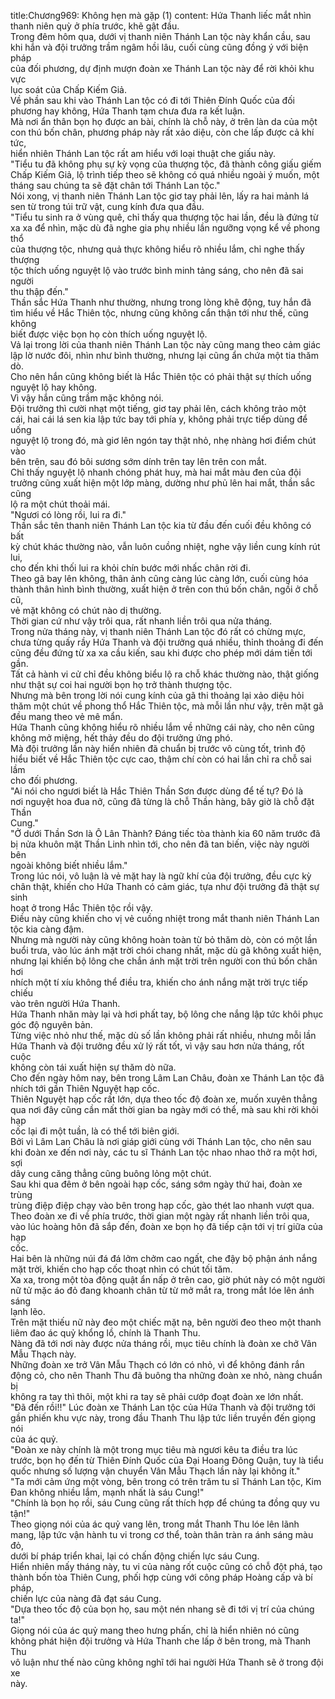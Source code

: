 title:Chương969: Không hẹn mà gặp (1)
content:
Hứa Thanh liếc mắt nhìn thanh niên quỳ ở phía trước, khẽ gật đầu.<br>Trong đêm hôm qua, dưới vị thanh niên Thánh Lan tộc này khẩn cầu, sau<br>khi hắn và đội trưởng trầm ngâm hồi lâu, cuối cùng cũng đồng ý với biện pháp<br>của đối phương, dự định mượn đoàn xe Thánh Lan tộc này để rời khỏi khu vực<br>lục soát của Chấp Kiếm Giả.<br>Về phần sau khi vào Thánh Lan tộc có đi tới Thiên Đính Quốc của đối<br>phương hay không, Hứa Thanh tạm chưa đưa ra kết luận.<br>Mà nơi ẩn thân bọn họ được an bài, chính là chỗ này, ở trên làn da của một<br>con thú bốn chân, phương pháp này rất xảo diệu, còn che lấp được cả khí tức,<br>hiển nhiên Thánh Lan tộc rất am hiểu với loại thuật che giấu này.<br>"Tiểu tu đã không phụ sự kỳ vọng của thượng tộc, đã thành công giấu giếm<br>Chấp Kiếm Giả, lộ trình tiếp theo sẽ không có quá nhiều ngoài ý muốn, một<br>tháng sau chúng ta sẽ đặt chân tới Thánh Lan tộc."<br>Nói xong, vị thanh niên Thánh Lan tộc giơ tay phải lên, lấy ra hai mảnh lá<br>sen từ trong túi trữ vật, cung kính đưa qua đầu.<br>"Tiểu tu sinh ra ở vùng quê, chỉ thấy qua thượng tộc hai lần, đều là đứng từ<br>xa xa để nhìn, mặc dù đã nghe gia phụ nhiều lần ngưỡng vọng kể về phong thổ<br>của thượng tộc, nhưng quả thực không hiểu rõ nhiều lắm, chỉ nghe thấy thượng<br>tộc thích uống nguyệt lộ vào trước bình minh tảng sáng, cho nên đã sai người<br>thu thập đến."<br>Thần sắc Hứa Thanh như thường, nhưng trong lòng khẽ động, tuy hắn đã<br>tìm hiểu về Hắc Thiên tộc, nhưng cũng không cẩn thận tới như thế, cũng không<br>biết được việc bọn họ còn thích uống nguyệt lộ.<br>Vả lại trong lời của thanh niên Thánh Lan tộc này cũng mang theo cảm giác<br>lập lờ nước đôi, nhìn như bình thường, nhưng lại cũng ẩn chứa một tia thăm dò.<br>Cho nên hắn cũng không biết là Hắc Thiên tộc có phải thật sự thích uống<br>nguyệt lộ hay không.<br>Vì vậy hắn cũng trầm mặc không nói.<br>Đội trưởng thì cười nhạt một tiếng, giơ tay phải lên, cách không trảo một<br>cái, hai cái lá sen kia lập tức bay tới phía y, không phải trực tiếp dùng để uống<br>nguyệt lộ trong đó, mà giơ lên ngón tay thật nhỏ, nhẹ nhàng hơi điểm chút vào<br>bên trên, sau đó bôi sương sớm dính trên tay lên trên con mắt.<br>Chỉ thấy nguyệt lộ nhanh chóng phát huy, mà hai mắt màu đen của đội<br>trưởng cũng xuất hiện một lớp màng, dường như phủ lên hai mắt, thần sắc cũng<br>lộ ra một chút thoải mái.<br>"Ngươi có lòng rồi, lui ra đi."<br>Thần sắc tên thanh niên Thánh Lan tộc kia từ đầu đến cuối đều không có bất<br>kỳ chút khác thường nào, vẫn luôn cuồng nhiệt, nghe vậy liền cung kính rút lui,<br>cho đến khi thối lui ra khỏi chín bước mới nhấc chân rời đi.<br>Theo gã bay lên không, thân ảnh cũng càng lúc càng lớn, cuối cùng hóa<br>thành thân hình bình thường, xuất hiện ở trên con thú bốn chân, ngồi ở chỗ cũ,<br>vẻ mặt không có chút nào dị thường.<br>Thời gian cứ như vậy trôi qua, rất nhanh liền trôi qua nửa tháng.<br>Trong nửa tháng này, vị thanh niên Thánh Lan tộc đó rất có chừng mực,<br>chưa từng quấy rầy Hứa Thanh và đội trưởng quá nhiều, thỉnh thoảng đi đến<br>cũng đều đứng từ xa xa cầu kiến, sau khi được cho phép mới dám tiến tới gần.<br>Tất cả hành vi cử chỉ đều không biểu lộ ra chỗ khác thường nào, thật giống<br>như thật sự coi hai người bọn họ trở thành thượng tộc.<br>Nhưng mà bên trong lời nói cung kính của gã thi thoảng lại xảo diệu hỏi<br>thăm một chút về phong thổ Hắc Thiên tộc, mà mỗi lần như vậy, trên mặt gã<br>đều mang theo vẻ mê mẩn.<br>Hứa Thanh cũng không hiểu rõ nhiều lắm về những cái này, cho nên cũng<br>không mở miệng, hết thảy đều do đội trưởng ứng phó.<br>Mà đội trưởng lần này hiển nhiên đã chuẩn bị trước vô cùng tốt, trình độ<br>hiểu biết về Hắc Thiên tộc cực cao, thậm chí còn có hai lần chỉ ra chỗ sai lầm<br>cho đối phương.<br>"Ai nói cho ngươi biết là Hắc Thiên Thần Sơn được dùng để tế tự? Đó là<br>nơi nguyệt hoa đua nở, cũng đã từng là chỗ Thần hàng, bây giờ là chỗ đặt Thần<br>Cung."<br>"Ở dưới Thần Sơn là Ô Lân Thành? Đáng tiếc tòa thành kia 60 năm trước đã<br>bị nửa khuôn mặt Thần Linh nhìn tới, cho nên đã tan biến, việc này người bên<br>ngoài không biết nhiều lắm."<br>Trong lúc nói, vô luận là vẻ mặt hay là ngữ khí của đội trưởng, đều cực kỳ<br>chân thật, khiến cho Hứa Thanh có cảm giác, tựa như đội trưởng đã thật sự sinh<br>hoạt ở trong Hắc Thiên tộc rồi vậy.<br>Điều này cũng khiến cho vị vẻ cuồng nhiệt trong mắt thanh niên Thánh Lan<br>tộc kia càng đậm.<br>Nhưng mà người này cũng không hoàn toàn từ bỏ thăm dò, còn có một lần<br>buổi trưa, vào lúc ánh mặt trời chói chang nhất, mặc dù gã không xuất hiện,<br>nhưng lại khiến bộ lông che chắn ánh mặt trời trên người con thú bốn chân hơi<br>nhích một tí xíu không thể điều tra, khiến cho ánh nắng mặt trời trực tiếp chiếu<br>vào trên người Hứa Thanh.<br>Hứa Thanh nhăn mày lại và hơi phất tay, bộ lông che nắng lập tức khôi phục<br>góc độ nguyên bản.<br>Từng việc nhỏ như thế, mặc dù số lần không phải rất nhiều, nhưng mỗi lần<br>Hứa Thanh và đội trưởng đều xử lý rất tốt, vì vậy sau hơn nửa tháng, rốt cuộc<br>không còn tái xuất hiện sự thăm dò nữa.<br>Cho đến ngày hôm nay, bên trong Lâm Lan Châu, đoàn xe Thánh Lan tộc đã<br>nhích tới gần Thiên Nguyệt hạp cốc.<br>Thiên Nguyệt hạp cốc rất lớn, dựa theo tốc độ đoàn xe, muốn xuyên thẳng<br>qua nơi đây cũng cần mất thời gian ba ngày mới có thể, mà sau khi rời khỏi hạp<br>cốc lại đi một tuần, là có thể tới biên giới.<br>Bởi vì Lâm Lan Châu là nơi giáp giới cùng với Thánh Lan tộc, cho nên sau<br>khi đoàn xe đến nơi này, các tu sĩ Thánh Lan tộc nhao nhao thở ra một hơi, sợi<br>dây cung căng thẳng cũng buông lỏng một chút.<br>Sau khi qua đêm ở bên ngoài hạp cốc, sáng sớm ngày thứ hai, đoàn xe trùng<br>trùng điệp điệp chạy vào bên trong hạp cốc, gào thét lao nhanh vượt qua.<br>Theo đoàn xe đi về phía trước, thời gian một ngày rất nhanh liền trôi qua,<br>vào lúc hoàng hôn đã sắp đến, đoàn xe bọn họ đã tiếp cận tới vị trí giữa của hạp<br>cốc.<br>Hai bên là những núi đá đá lởm chởm cao ngất, che đậy bộ phận ánh nắng<br>mặt trời, khiến cho hạp cốc thoạt nhìn có chút tối tăm.<br>Xa xa, trong một tòa động quật ẩn nấp ở trên cao, giờ phút này có một người<br>nữ tử mặc áo đỏ đang khoanh chân từ từ mở mắt ra, trong mắt lóe lên ánh sáng<br>lạnh lẽo.<br>Trên mặt thiếu nữ này đeo một chiếc mặt nạ, bên người đeo theo một thanh<br>liêm đao ác quỷ khổng lồ, chính là Thanh Thu.<br>Nàng đã tới nơi này được nửa tháng rồi, mục tiêu chính là đoàn xe chở Vân<br>Mẫu Thạch này.<br>Những đoàn xe trở Vân Mẫu Thạch có lớn có nhỏ, vì để không đánh rắn<br>động cỏ, cho nên Thanh Thu đã buông tha những đoàn xe nhỏ, nàng chuẩn bị<br>không ra tay thì thôi, một khi ra tay sẽ phải cướp đoạt đoàn xe lớn nhất.<br>"Đã đến rồi!!" Lúc đoàn xe Thánh Lan tộc của Hứa Thanh và đội trưởng tới<br>gần phiến khu vực này, trong đầu Thanh Thu lập tức liền truyền đến giọng nói<br>của ác quỷ.<br>"Đoàn xe này chính là một trong mục tiêu mà ngươi kêu ta điều tra lúc<br>trước, bọn họ đến từ Thiên Đính Quốc của Đại Hoang Đông Quận, tuy là tiểu<br>quốc nhưng số lượng vận chuyển Vân Mẫu Thạch lần này lại không ít."<br>"Ta mới cảm ứng một vòng, bên trong có trên trăm tu sĩ Thánh Lan tộc, Kim<br>Đan không nhiều lắm, mạnh nhất là sáu Cung!"<br>"Chính là bọn họ rồi, sáu Cung cũng rất thích hợp để chúng ta đồng quy vu<br>tận!"<br>Theo giọng nói của ác quỷ vang lên, trong mắt Thanh Thu lóe lên lãnh<br>mang, lập tức vận hành tu vi trong cơ thể, toàn thân tràn ra ánh sáng màu đỏ,<br>dưới bí pháp triển khai, lại có chấn động chiến lực sáu Cung.<br>Hiển nhiên mấy tháng này, tu vi của nàng rốt cuộc cũng có chỗ đột phá, tạo<br>thành bốn tòa Thiên Cung, phối hợp cùng với công pháp Hoàng cấp và bí pháp,<br>chiến lực của nàng đã đạt sáu Cung.<br>"Dựa theo tốc độ của bọn họ, sau một nén nhang sẽ đi tới vị trí của chúng<br>ta!"<br>Giọng nói của ác quỷ mang theo hưng phấn, chỉ là hiển nhiên nó cũng<br>không phát hiện đội trưởng và Hứa Thanh che lấp ở bên trong, mà Thanh Thu<br>vô luận như thế nào cũng không nghĩ tới hai người Hứa Thanh sẽ ở trong đội xe<br>này.